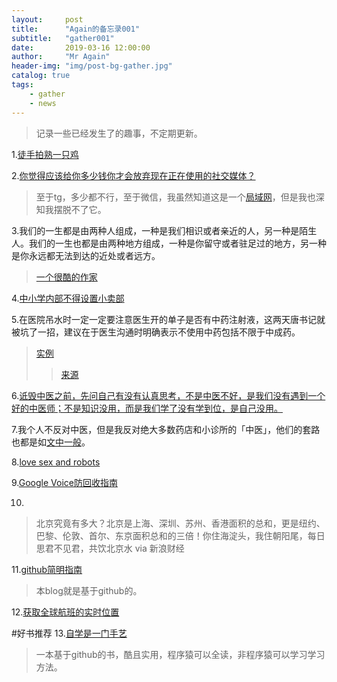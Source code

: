 ```yaml
---
layout:     post
title:      "Again的备忘录001"
subtitle:   "gather001"
date:       2019-03-16 12:00:00
author:     "Mr Again"
header-img: "img/post-bg-gather.jpg"
catalog: true
tags:
    - gather
    - news
---
```


>记录一些已经发生了的趣事，不定期更新。

1.[徒手拍熟一只鸡](https://mp.weixin.qq.com/s?__biz=MTg1MjI3MzY2MQ==&mid=2651707929&idx=1&sn=5a4bddb2394ab2f09891e3abb140b5a9&chksm=5da1fe8b6ad6779d4fe217486b171bf049acd398e958b661c77252beb643652e58de2aef2842&xtrack=1&scene=0&subscene=131&clicktime=1552290884&ascene=7&devicetype=android-25&version=2700033b&nettype=cmnet&abtest_cookie=BAABAAoACwASABMABQAjlx4AVpkeAMWZHgDRmR4A3JkeAAAA&lang=en&pass_ticket=PzRmI1HJYA2moeyJJRcYWJFnwPHLYAeHTzhTuVa3ACM6fuRz4N7sRlygwfC9PYgl&wx_header=1)

2.[你觉得应该给你多少钱你才会放弃现在正在使用的社交媒体？](http://m.qdaily.com/mobile/articles/61916.html?source=feed)
>至于tg，多少都不行，至于微信，我虽然知道这是一个[局域网](https://blog.yitianshijie.net/2015/11/16/wechat-de-facto-lan/)，但是我也深知我摆脱不了它。

3.我们的一生都是由两种人组成，一种是我们相识或者亲近的人，另一种是陌生人。我们的一生也都是由两种地方组成，一种是你留守或者驻足过的地方，另一种是你永远都无法到达的近处或者远方。
>[一个很酷的作家](https://mp.weixin.qq.com/s?__biz=MjM5NjYyMjM0MA==&mid=2650882977&idx=1&sn=810635663388c596d061b7c313e8e2fc&chksm=bd139aca8a6413dc489baa4826fda5136e216efb59e20dd4ddb85fe9f916a709be6e124d6696&xtrack=1&scene=0&subscene=131&clicktime=1552354798&ascene=7&devicetype=android-25&version=2700033b&nettype=cmnet&abtest_cookie=BAABAAoACwASABMABQAjlx4AVpkeAMWZHgDRmR4A3JkeAAAA&lang=en&pass_ticket=cRhkLWaaf%2B22I2RwrR%2F5k4uz4pP23%2FEF6j7xXigSJt0cUpRiRJKzx6c9G5X%2BGzx3&wx_header=1)

4.[中小学内部不得设置小卖部](https://m.weibo.cn/status/HkqN59OyX?jumpfrom=weibocom)

5.在医院吊水时一定一定要注意医生开的单子是否有中药注射液，这两天唐书记就被坑了一招，建议在于医生沟通时明确表示不使用中药包括不限于中成药。
>[实例](https://cdn.ruguoapp.com/Fons4g8PQTBFAeXavoXVDQq64VKO.png)
>>[来源](t.me/knowledge1024)

6.[诋毁中医之前，先问自己有没有认真思考，不是中医不好，是我们没有遇到一个好的中医师；不是知识没用，而是我们学了没有学到位，是自己没用。](https://m.okjike.com/originalPosts/5c83650f333fe100184c6b63?share_distinct_id=1697024719c37-010fca9b58c0e1-3d4b3550-230400-1697024719ed8&share_depth=1)

7.我个人不反对中医，但是我反对绝大多数药店和小诊所的「中医」，他们的套路也都是如[文中一般](https://mp.weixin.qq.com/s?__biz=MjM5MjUwNzIyMA==&mid=2649941320&idx=1&sn=0fff1c7cad3f4dccbf0aee9f8cddb2b9&chksm=bea3717389d4f865c22f8b1a8f6b5d3880eba8a507da3f724db4ccd0c363d84a97eb40435028&xtrack=1&scene=0&subscene=131&clicktime=1552364520&ascene=7&devicetype=android-25&version=2700033b&nettype=cmnet&abtest_cookie=BAABAAoACwASABMABQAjlx4AVpkeAMWZHgDRmR4A3JkeAAAA&lang=en&pass_ticket=cRhkLWaaf%2B22I2RwrR%2F5k4uz4pP23%2FEF6j7xXigSJt0cUpRiRJKzx6c9G5X%2BGzx3&wx_header=1)。

8.[love sex and robots](https://www.npr.org/2019/03/08/701632247/love-sex-and-robots)

9.[Google Voice防回收指南](https://telegra.ph/Google-Voice-Never-Reclaimed-07-15)

10.
>北京究竟有多大？北京是上海、深圳、苏州、香港面积的总和，更是纽约、巴黎、伦敦、首尔、东京面积总和的三倍！你住海淀头，我住朝阳尾，每日思君不见君，共饮北京水 via 新浪财经

11.[github简明指南](http://rogerdudler.github.io/git-guide/index.zh.html)
>本blog就是基于github的。

12.[获取全球航班的实时位置](https://habr.com/en/post/440596/)

#好书推荐
13.[自学是一门手艺](https://github.com/selfteaching/the-craft-of-selfteaching)
>一本基于github的书，酷且实用，程序猿可以全读，非程序猿可以学习学习方法。